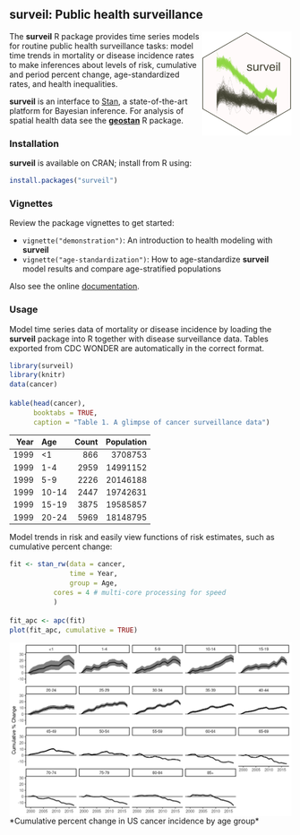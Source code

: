 <!-- README.md is generated from README.Rmd. Please edit that file -->

surveil: Public health surveillance
-----------------------------------

<img src="man/figures/logo.png" align="right" width="160" />

The **surveil** R package provides time series models for routine public
health surveillance tasks: model time trends in mortality or disease
incidence rates to make inferences about levels of risk, cumulative and
period percent change, age-standardized rates, and health inequalities.

**surveil** is an interface to [Stan](https://mc-stan.org), a
state-of-the-art platform for Bayesian inference. For analysis of
spatial health data see the
[**geostan**](https://connordonegan.github.io/geostan/) R package.

### Installation

**surveil** is available on CRAN; install from R using:

``` r
install.packages("surveil")
```

### Vignettes

Review the package vignettes to get started:

-   `vignette("demonstration")`: An introduction to health modeling with
    **surveil**
-   `vignette("age-standardization")`: How to age-standardize
    **surveil** model results and compare age-stratified populations

Also see the online
[documentation](https://connordonegan.github.io/surveil/reference/index.html).

### Usage

Model time series data of mortality or disease incidence by loading the
**surveil** package into R together with disease surveillance data.
Tables exported from CDC WONDER are automatically in the correct format.

``` r
library(surveil)
library(knitr)
data(cancer)

kable(head(cancer), 
      booktabs = TRUE,
      caption = "Table 1. A glimpse of cancer surveillance data")
```

|  Year| Age   |  Count|  Population|
|-----:|:------|------:|-----------:|
|  1999| &lt;1 |    866|     3708753|
|  1999| 1-4   |   2959|    14991152|
|  1999| 5-9   |   2226|    20146188|
|  1999| 10-14 |   2447|    19742631|
|  1999| 15-19 |   3875|    19585857|
|  1999| 20-24 |   5969|    18148795|

Model trends in risk and easily view functions of risk estimates, such
as cumulative percent change:

``` r
fit <- stan_rw(data = cancer,
               time = Year, 
               group = Age,
           cores = 4 # multi-core processing for speed
           )

fit_apc <- apc(fit)
plot(fit_apc, cumulative = TRUE)
```

<img src="man/figures/cpc-plot.png" align="center" width="800" />
*Cumulative percent change in US cancer incidence by age group*

